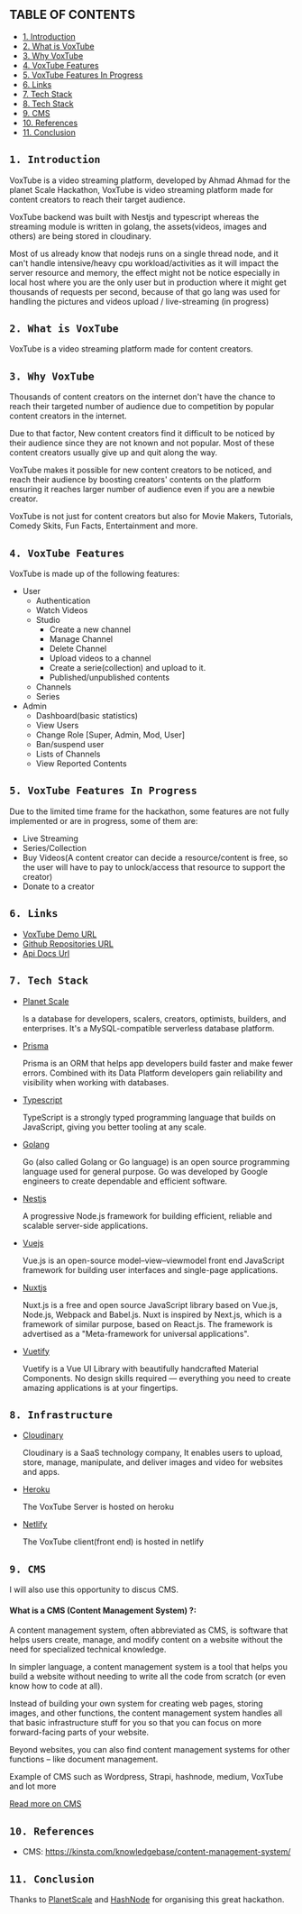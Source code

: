 ## TABLE OF CONTENTS
- [1. Introduction](#1-introduction)
- [2. What is VoxTube](#2-what-is-voxtube)
- [3. Why VoxTube](#3-why-voxtube)
- [4. VoxTube Features](#4-voxtube-features)
- [5. VoxTube Features In Progress](#5-voxtube-features-in-progress)
- [6. Links](#6-links)
- [7. Tech Stack](#7-tech-stack)
- [8. Tech Stack](#8-infrastructure)
- [9. CMS](#9-cms)
- [10. References](#10-references)
- [11. Conclusion](#11-conclusion)

## **`1. Introduction`**
VoxTube is a video streaming platform, developed by Ahmad Ahmad for the planet Scale Hackathon, VoxTube is video streaming platform made for content creators to reach their target audience.

VoxTube backend was built with Nestjs and typescript whereas the streaming module is written in golang, the assets(videos, images and others) are being stored in cloudinary.

Most of us already know that nodejs runs on a single thread node, and it can't handle intensive/heavy cpu workload/activities as it will impact the server resource and memory, the effect might not be notice especially in local host where you are the only user but in production where it might get thousands of requests per second,  because of that go lang was used for handling the pictures and videos upload / live-streaming (in progress)   

## **`2. What is VoxTube`**
VoxTube is a video streaming platform made for content creators.

## **`3. Why VoxTube`**
Thousands of content creators on the internet don't have the chance to reach their targeted number of audience due to competition by popular content creators in the internet. 

Due to that factor, New content creators find it difficult to be noticed by their audience since they are not known and not popular. Most of these content creators usually give up and quit along the way.

VoxTube makes it possible for new content creators to be noticed, and reach their audience by boosting creators' contents on the platform ensuring it reaches larger number of audience even if you are a newbie creator.

VoxTube is not just for content creators but also for Movie Makers, Tutorials, Comedy Skits, Fun Facts, Entertainment and more.

## **`4. VoxTube Features`**
VoxTube is made up of the following features:
- User
  - Authentication
  - Watch Videos
  - Studio
    - Create a new channel
    - Manage Channel
    - Delete Channel
    - Upload videos to a channel
    - Create a serie(collection) and upload to it.
    - Published/unpublished contents
  - Channels
  - Series
- Admin
  - Dashboard(basic statistics)
  - View Users
  - Change Role [Super, Admin, Mod, User]
  - Ban/suspend user
  - Lists of Channels
  - View Reported Contents

## **`5. VoxTube Features In Progress`**
Due to the limited time frame for the hackathon, some features are not fully implemented or are in progress, some of them are:
- Live Streaming
- Series/Collection
- Buy Videos(A content creator can decide a resource/content is free, so the user will have to pay to unlock/access that resource to support the creator)
- Donate to a creator

## **`6. Links`**
- [VoxTube Demo URL](https://voxtube.netlify.app)
- [Github Repositories URL](https://github.com/voxtube)
- [Api Docs Url](https://voxtube.herokuapp.com/docs)

## **`7. Tech Stack`**

- [Planet Scale](https://planetscale.com/)

  Is a database for developers, scalers, creators, optimists, builders, and enterprises. It's a MySQL-compatible serverless database platform.


- [Prisma](https://prisma.com/)

  Prisma is an ORM that helps app developers build faster and make fewer errors. Combined with its Data Platform developers gain reliability and visibility when working with databases.


- [Typescript](https://www.typescriptlang.org/)

  TypeScript is a strongly typed programming language that builds on JavaScript, giving you better tooling at any scale.


- [Golang](https://golang.org/)

  Go (also called Golang or Go language) is an open source programming language used for general purpose. Go was developed by Google engineers to create dependable and efficient software.


- [Nestjs](https://nestjs.org/)

  A progressive Node.js framework for building efficient, reliable and scalable server-side applications.


- [Vuejs](https://vuejs.org/)

  Vue.js is an open-source model–view–viewmodel front end JavaScript framework for building user interfaces and single-page applications.


- [Nuxtjs](https://nuxtjs.org/)

  Nuxt.js is a free and open source JavaScript library based on Vue.js, Node.js, Webpack and Babel.js. Nuxt is inspired by Next.js, which is a framework of similar purpose, based on React.js. The framework is advertised as a "Meta-framework for universal applications".


- [Vuetify](https://vuetifyjs.com/en/)

  Vuetify is a Vue UI Library with beautifully handcrafted Material Components. No design skills required — everything you need to create amazing applications is at your fingertips.

## **`8. Infrastructure`**
- [Cloudinary](https://cloudinary.com)

  Cloudinary is a SaaS technology company, It enables users to upload, store, manage, manipulate, and deliver images and video for websites and apps.


- [Heroku](https://heroku.com)

  The VoxTube Server is hosted on heroku


- [Netlify](https://netlify.com)

  The VoxTube client(front end) is hosted in netlify

## **`9. CMS`**
I will also use this opportunity to discus CMS.
#### What is a CMS (Content Management System) ?:

A content management system, often abbreviated as CMS, is software that helps users create, manage, and modify content on a website without the need for specialized technical knowledge.

In simpler language, a content management system is a tool that helps you build a website without needing to write all the code from scratch (or even know how to code at all). 

Instead of building your own system for creating web pages, storing images, and other functions, the content management system handles all that basic infrastructure stuff for you so that you can focus on more forward-facing parts of your website.

Beyond websites, you can also find content management systems for other functions – like document management.

Example of CMS such as Wordpress, Strapi, hashnode, medium, VoxTube and lot more

[Read more on CMS](https://kinsta.com/knowledgebase/content-management-system)

## **`10. References`**
- CMS: https://kinsta.com/knowledgebase/content-management-system/

## **`11. Conclusion`**
Thanks to [PlanetScale](https://planetscale.com) and [HashNode](https://townhall.hashnode.com/planetscale-hackathon) for organising this great hackathon.